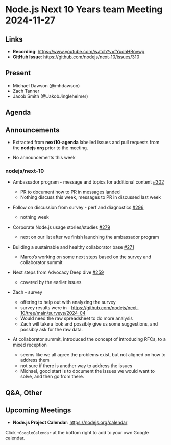 # Node.js  Next 10 Years team Meeting 2024-11-27

## Links

* **Recording**:  <https://www.youtube.com/watch?v=fYuohHBovwg>
* **GitHub Issue**: <https://github.com/nodejs/next-10/issues/310>

## Present

* Michael Dawson (@mhdawson)
* Zach Tanner
* Jacob Smith (@JakobJingleheimer)

## Agenda

## Announcements

* Extracted from **next10-agenda** labelled issues and pull requests from the **nodejs org** prior to the meeting.

* No announcements this week

### nodejs/next-10

* Ambassador program - message and topics for additional content [#302](https://github.com/nodejs/next-10/issues/302)
  * PR to document how to PR in messages landed
  * Nothing discuss this week, messages to PR in discussed last week

* Follow on discussion from survey - perf and diagnostics [#296](https://github.com/nodejs/next-10/issues/296)
  * nothing week

* Corporate Node.js usage stories/studies [#279](https://github.com/nodejs/next-10/issues/279)
  * next on our list after we finish launching the ambassador program

* Building a sustainable and healthy collaborator base [#271](https://github.com/nodejs/next-10/issues/271)
  * Marco’s working on some next steps based on the survey and collaborator summit

* Next steps from Advocacy Deep dive [#259](https://github.com/nodejs/next-10/issues/259)
  * covered by the earlier issues

* Zach - survey
  * offering to help out with analyzing the survey
  * survey results were in - <https://github.com/nodejs/next-10/tree/main/surveys/2024-04>
  * Would need the raw spreadsheet to do more analysis
  * Zach will take a look and possibly give us some suggestions, and possibly ask for the raw
    data.
* At collaborator summit, introduced the concept of introducing RFCs, to a mixed reception
  * seems like we all agree the problems exist, but not aligned on how to address them
  * not sure if there is another way to address the issues
  * Michael, good start is to document the issues we would want to solve,  and then go from
    there.

## Q&A, Other

## Upcoming Meetings

* **Node.js Project Calendar**: <https://nodejs.org/calendar>

Click `+GoogleCalendar` at the bottom right to add to your own Google calendar.
